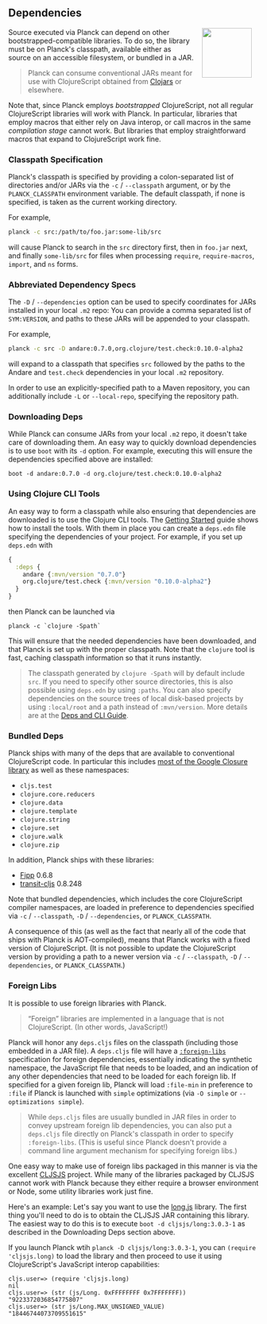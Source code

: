 ## Dependencies

<img width="100" align="right" style="margin: 0ex 1em" src="img/dependencies.jpg">
Source executed via Planck can depend on other bootstrapped-compatible libraries. To do so, the library must be on Planck's classpath, available either as source on an accessible filesystem, or bundled in a JAR.

> Planck can consume conventional JARs meant for use with ClojureScript obtained from [Clojars](https://clojars.org) or elsewhere.

Note that, since Planck employs _bootstrapped_ ClojureScript, not all regular ClojureScript libraries will work with Planck. In particular, libraries that employ macros that either rely on Java interop, or call macros in the same _compilation stage_ cannot work.  But libraries that employ straightforward macros that expand to ClojureScript work fine.

### Classpath Specification

Planck's classpath is specified by providing a colon-separated list of directories and/or JARs via the `-c` / `-​-​classpath` argument, or by the `PLANCK_CLASSPATH` environment variable. The default classpath, if none is specified, is taken as the current working directory.

For example,

```sh
planck -c src:/path/to/foo.jar:some-lib/src
```

will cause Planck to search in the `src` directory first, then in `foo.jar` next, and finally `some-lib/src` for files when processing `require`, `require-macros`, `import`, and `ns` forms.

### Abbreviated Dependency Specs

The `-D` / `-​-​dependencies` option can be used to specify coordinates for JARs installed in your local `.m2` repo: You can provide a comma separated list of `SYM:VERSION`, and paths to these JARs will be appended to your classpath.

For example,

```sh
planck -c src -D andare:0.7.0,org.clojure/test.check:0.10.0-alpha2
```

will expand to a classpath that specifies `src` followed by the paths to the Andare and `test.check` dependencies in your local `.m2` repository.

In order to use an explicitly-specified path to a Maven repository, you can additionally include `-L` or `-​-​local-repo`, specifying the repository path.

### Downloading Deps

While Planck can consume JARs from your local `.m2` repo, it doesn't take care of downloading them. An easy way to quickly download dependencies is to use `boot` with its `-d` option. For example, executing this will ensure the dependencies specified above are installed:

```
boot -d andare:0.7.0 -d org.clojure/test.check:0.10.0-alpha2
```

### Using Clojure CLI Tools

An easy way to form a classpath while also ensuring that dependencies are downloaded is to use the Clojure CLI tools. The [Getting Started](https://clojure.org/guides/getting_started) guide shows how to install the tools. With them in place you can create a `deps.edn` file specifying the dependencies of your project. For example, if you set up `deps.edn` with

```clojure
{
  :deps {
    andare {:mvn/version "0.7.0"}
    org.clojure/test.check {:mvn/version "0.10.0-alpha2"}
  }
}
```

then Planck can be launched via

```
planck -c `clojure -Spath`
```

This will ensure that the needed dependencies have been downloaded, and that Planck is set up with the proper classpath. Note that the `clojure` tool is fast, caching classpath information so that it runs instantly.

> The classpath generated by `clojure -Spath` will by default include `src`. If you need to specify other source directories, this is also possible using `deps.edn` by using `:paths`. You can also specify dependencies on the source trees of local disk-based projects by using `:local/root` and a path instead of `:mvn/version`. More details are at the [Deps and CLI Guide](https://clojure.org/guides/deps_and_cli).

### Bundled Deps

Planck ships with many of the deps that are available to conventional ClojureScript code. In particular this includes [most of the Google Closure library](gcl.html) as well as these namespaces:

* `cljs.test`
* `clojure.core.reducers`
* `clojure.data`
* `clojure.template`
* `clojure.string`
* `clojure.set`
* `clojure.walk`
* `clojure.zip`

In addition, Planck ships with these libraries:

* [Fipp](https://github.com/brandonbloom/fipp) 0.6.8
* [transit-cljs](https://github.com/cognitect/transit-cljs) 0.8.248

Note that bundled dependencies, which includes the core ClojureScript compiler namespaces, are loaded in preference to dependencies specified via `-c` / `-​-​classpath`, `-D` / `-​-​dependencies`, or `PLANCK_CLASSPATH`.

A consequence of this (as well as the fact that nearly all of the code that ships with Planck is AOT-compiled), means that Planck works with a fixed version of ClojureScript. (It is not possible to update the ClojureScript version by providing a path to a newer version via `-c` / `-​-​classpath`, `-D` / `-​-​dependencies`, or `PLANCK_CLASSPATH`.)

### Foreign Libs

It is possible to use foreign libraries with Planck.

> “Foreign” libraries are implemented in a language that is not ClojureScript. (In other words, JavaScript!)

Planck will honor any `deps.cljs` files on the classpath (including those embedded in a JAR file). A `deps.cljs` file will have a [`:foreign-libs`](https://clojurescript.org/reference/compiler-options#foreign-libs) specification for foreign dependencies, essentially indicating the synthetic namespace, the JavaScript file that needs to be loaded, and an indication of any other dependencies that need to be loaded for each foreign lib. If specified for a given foreign lib, Planck will load `:file-min` in preference to `:file` if Planck is launched with `simple` optimizations (via `-O simple` or `--optimizations simple`).

> While `deps.cljs` files are usually bundled in JAR files in order to convey upstream foreign lib dependencies, you can also put a `deps.cljs` file directly on Planck's classpath in order to specify `:foreign-libs`. (This is useful since Planck doesn't provide a command line argument mechanism for specifying foreign libs.) 

One easy way to make use of foreign libs packaged in this manner is via the excellent [CLJSJS](http://cljsjs.github.io) project. While many of the libraries packaged by CLJSJS cannot work with Planck because they either require a browser environment or Node, some utility libraries work just fine.

Here's an example: Let's say you want to use the [long.js](https://github.com/dcodeIO/long.js) library. The first thing you'll need to do is to obtain the CLJSJS JAR containing this library. The easiest way to do this is to execute `boot -d cljsjs/long:3.0.3-1` as described in the Downloading Deps section above.

If you launch Planck wtih `planck -D cljsjs/long:3.0.3-1`, you can `(require 'cljsjs.long)` to load the library and then proceed to use it using ClojureScript's JavaScript interop capabilities:

```clojure-repl
cljs.user=> (require 'cljsjs.long)
nil
cljs.user=> (str (js/Long. 0xFFFFFFFF 0x7FFFFFFF))
"9223372036854775807"
cljs.user=> (str js/Long.MAX_UNSIGNED_VALUE)
"18446744073709551615"
```
